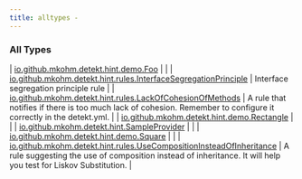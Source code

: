 ```yaml
---
title: alltypes - 
---
```


### All Types

| [io.github.mkohm.detekt.hint.demo.Foo](../io.github.mkohm.detekt.hint.demo/-foo/index.html) |  |
| [io.github.mkohm.detekt.hint.rules.InterfaceSegregationPrinciple](../io.github.mkohm.detekt.hint.rules/-interface-segregation-principle/index.html) | Interface segregation principle rule |
| [io.github.mkohm.detekt.hint.rules.LackOfCohesionOfMethods](../io.github.mkohm.detekt.hint.rules/-lack-of-cohesion-of-methods/index.html) | A rule that notifies if there is too much lack of cohesion. Remember to configure it correctly in the detekt.yml. |
| [io.github.mkohm.detekt.hint.demo.Rectangle](../io.github.mkohm.detekt.hint.demo/-rectangle/index.html) |  |
| [io.github.mkohm.detekt.hint.SampleProvider](../io.github.mkohm.detekt.hint/-sample-provider/index.html) |  |
| [io.github.mkohm.detekt.hint.demo.Square](../io.github.mkohm.detekt.hint.demo/-square/index.html) |  |
| [io.github.mkohm.detekt.hint.rules.UseCompositionInsteadOfInheritance](../io.github.mkohm.detekt.hint.rules/-use-composition-instead-of-inheritance/index.html) | A rule suggesting the use of composition instead of inheritance. It will help you test for Liskov Substitution. |

